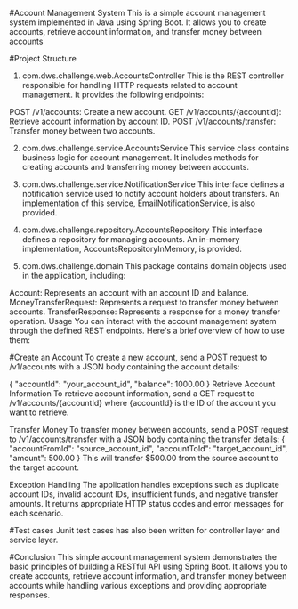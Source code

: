 #Account Management System
This is a simple account management system implemented in Java using Spring Boot. 
It allows you to create accounts, retrieve account information, and transfer money between accounts

#Project Structure
1. com.dws.challenge.web.AccountsController
This is the REST controller responsible for handling HTTP requests related to account management. It provides the following endpoints:

POST /v1/accounts: Create a new account.
GET /v1/accounts/{accountId}: Retrieve account information by account ID.
POST /v1/accounts/transfer: Transfer money between two accounts.

2. com.dws.challenge.service.AccountsService
This service class contains business logic for account management. It includes methods for creating accounts and transferring money between accounts.

3. com.dws.challenge.service.NotificationService
This interface defines a notification service used to notify account holders about transfers. An implementation of this service, EmailNotificationService, is also provided.

4. com.dws.challenge.repository.AccountsRepository
This interface defines a repository for managing accounts. An in-memory implementation, AccountsRepositoryInMemory, is provided.

5. com.dws.challenge.domain
This package contains domain objects used in the application, including:

Account: Represents an account with an account ID and balance.
MoneyTransferRequest: Represents a request to transfer money between accounts.
TransferResponse: Represents a response for a money transfer operation.
Usage
You can interact with the account management system through the defined REST endpoints. Here's a brief overview of how to use them:

#Create an Account
To create a new account, send a POST request to /v1/accounts with a JSON body containing the account details:

{
  "accountId": "your_account_id",
  "balance": 1000.00
}
Retrieve Account Information
To retrieve account information, send a GET request to /v1/accounts/{accountId} where {accountId} is the ID of the account you want to retrieve.

Transfer Money
To transfer money between accounts, send a POST request to /v1/accounts/transfer with a JSON body containing the transfer details:
{
  "accountFromId": "source_account_id",
  "accountToId": "target_account_id",
  "amount": 500.00
}
This will transfer $500.00 from the source account to the target account.

Exception Handling
The application handles exceptions such as duplicate account IDs, invalid account IDs, insufficient funds, and negative transfer amounts. It returns appropriate HTTP status codes and error messages for each scenario.

#Test cases
Junit test cases has also been written for controller layer and service layer.

#Conclusion
This simple account management system demonstrates the basic principles of building a RESTful API using Spring Boot. It allows you to create accounts, retrieve account information, and transfer money between accounts while handling various exceptions and providing appropriate responses.
